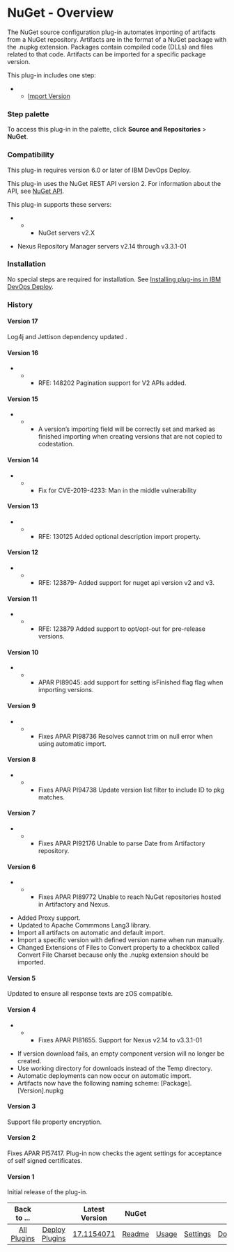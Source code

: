 
# NuGet - Overview

The NuGet source configuration plug-in automates importing of artifacts from a NuGet repository. Artifacts are in the format of a NuGet package with the .nupkg extension. Packages contain compiled code (DLLs) and files related to that code. Artifacts can be imported for a specific package version.

This plug-in includes one step:

* + [Import Version](#import_version)


### Step palette

To access this plug-in in the palette, click **Source and Repositories** > **NuGet**.

### Compatibility

This plug-in requires version 6.0 or later of IBM DevOps Deploy.

This plug-in uses the NuGet REST API version 2. For information about the API, see [NuGet API](https://docs.microsoft.com/en-us/nuget/api/overview).

This plug-in supports these servers:

* + - NuGet servers v2.X
- Nexus Repository Manager servers v2.14 through v3.3.1-01

### Installation

No special steps are required for installation. See [Installing plug-ins in IBM DevOps Deploy](https://community.ibm.com/community/user/wasdevops/blogs/laurel-dickson-bull1/2022/06/13/install-plugins "Installing plug-ins in IBM DevOps Deploy").

### History

#### Version 17

Log4j and Jettison dependency updated .

#### Version 16

* + - RFE: 148202 Pagination support for V2 APIs added.

#### Version 15

* + - A version’s importing field will be correctly set and marked as finished importing when creating versions that are not copied to codestation.

#### Version 14

* + - Fix for CVE-2019-4233: Man in the middle vulnerability

#### Version 13

* + - RFE: 130125 Added optional description import property.

#### Version 12

* + - RFE: 123879- Added support for nuget api version v2 and v3.

#### Version 11

* + - RFE: 123879 Added support to opt/opt-out for pre-release versions.

#### Version 10

* + - APAR PI89045: add support for setting isFinished flag flag when importing versions.

#### Version 9

* + - Fixes APAR PI98736 Resolves cannot trim on null error when using automatic import.

#### Version 8

* + - Fixes APAR PI94738 Update version list filter to include ID to pkg matches.

#### Version 7

* + - Fixes APAR PI92176 Unable to parse Date from Artifactory repository.

#### Version 6

* + - Fixes APAR PI89772 Unable to reach NuGet repositories hosted in Artifactory and Nexus.
- Added Proxy support.
- Updated to Apache Commmons Lang3 library.
- Import all artifacts on automatic and default import.
- Import a specific version with defined version name when run manually.
- Changed Extensions of Files to Convert property to a checkbox called Convert File Charset because only the .nupkg extension should be imported.

#### Version 5

Updated to ensure all response texts are zOS compatible.

#### Version 4

* + - Fixes APAR PI81655. Support for Nexus v2.14 to v3.3.1-01
- If version download fails, an empty component version will no longer be created.
- Use working directory for downloads instead of the Temp directory.
- Automatic deployments can now occur on automatic import.
- Artifacts now have the following naming scheme: [Package].[Version].nupkg

#### Version 3

Support file property encryption.

#### Version 2

Fixes APAR PI57417. Plug-in now checks the agent settings for acceptance of self signed certificates.

#### Version 1

Initial release of the plug-in.


|Back to ...||Latest Version|NuGet ||||
| :---: | :---: | :---: | :---: | :---: | :---: | :---: |
|[All Plugins](../../index.md)|[Deploy Plugins](../README.md)|[17.1154071](https://raw.githubusercontent.com/UrbanCode/IBM-UCD-PLUGINS/main/files/nuget-source-config/ucd-nuget-source-config-17.1154071.zip)|[Readme](README.md)|[Usage](usage.md)|[Settings](settings.md)|[Downloads](downloads.md)|
